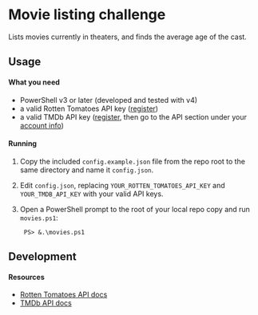 Movie listing challenge
=======================

Lists movies currently in theaters, and finds the average age of the cast.

## Usage

#### What you need

* PowerShell v3 or later (developed and tested with v4)
* a valid Rotten Tomatoes API key ([register](http://developer.rottentomatoes.com/member/register))
* a valid TMDb API key ([register](https://www.themoviedb.org/account/signup), then go to
the API section under your [account info](https://www.themoviedb.org/account))

#### Running

1. Copy the included `config.example.json` file from the repo root to the same
directory and name it `config.json`. 
2. Edit `config.json`, replacing `YOUR_ROTTEN_TOMATOES_API_KEY` and `YOUR_TMDB_API_KEY` with
your valid API keys.
3. Open a PowerShell prompt to the root of your local repo copy and run `movies.ps1`:

		PS> &.\movies.ps1

## Development

#### Resources

* [Rotten Tomatoes API docs](http://developer.rottentomatoes.com/docs)
* [TMDb API docs](http://docs.themoviedb.apiary.io/)